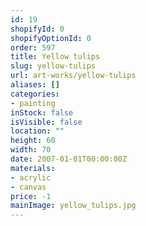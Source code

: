 ```yaml
---
id: 19
shopifyId: 0
shopifyOptionId: 0
order: 597
title: Yellow tulips
slug: yellow-tulips
url: art-works/yellow-tulips
aliases: []
categories:
- painting
inStock: false
isVisible: false
location: ""
height: 60
width: 70
date: 2007-01-01T00:00:00Z
materials:
- acrylic
- canvas
price: -1
mainImage: yellow_tulips.jpg
---
```

